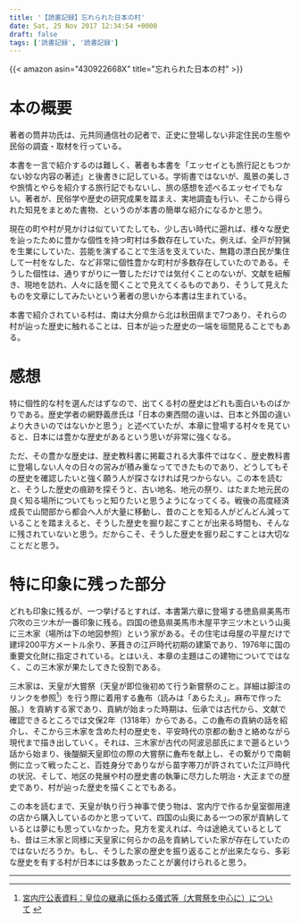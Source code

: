 ```yaml
---
title: '【読書記録】忘れられた日本の村'
date: Sat, 25 Nov 2017 12:34:54 +0000
draft: false
tags: ['読書記録', '読書記録']
---
```


{{< amazon asin="430922668X" title="忘れられた日本の村" >}}

本の概要
====

著者の筒井功氏は、元共同通信社の記者で、正史に登場しない非定住民の生態や民俗の調査・取材を行っている。

本書を一言で紹介するのは難しく、著者も本書を「エッセイとも旅行記ともつかない妙な内容の著述」と後書きに記している。学術書ではないが、風景の美しさや旅情とやらを紹介する旅行記でもないし、旅の感想を述べるエッセイでもない。著者が、民俗学や歴史の研究成果を踏まえ、実地調査も行い、そこから得られた知見をまとめた書物、というのが本書の簡単な紹介になるかと思う。

現在の町や村が見かけは似ていてたしても、少し古い時代に遡れば、様々な歴史を辿ったために豊かな個性を持つ町村は多数存在していた。例えば、全戸が狩猟を生業にしていた、芸能を演ずることで生活を支えていた、無籍の漂白民が集住して一村をなした、など非常に個性豊かな町村が多数存在していたのである。そうした個性は、通りすがりに一瞥しただけでは気付くことのないが、文献を紐解き、現地を訪れ、人々に話を聞くことで見えてくるものであり、そうして見えたものを文章にしてみたいという著者の思いから本書は生まれている。

本書で紹介されている村は、南は大分県から北は秋田県まで7つあり、それらの村が辿った歴史に触れることは、日本が辿った歴史の一端を垣間見ることでもある。

感想
==

特に個性的な村を選んだはずなので、出てくる村の歴史はどれも面白いものばかりである。歴史学者の網野義彦氏は「日本の東西間の違いは、日本と外国の違いより大きいのではないかと思う」と述べていたが、本章に登場する村々を見ていると、日本には豊かな歴史があるという思いが非常に強くなる。

ただ、その豊かな歴史は、歴史教科書に掲載される大事件ではなく、歴史教科書に登場しない人々の日々の営みが積み重なってできたものであり、どうしてもその歴史を確認したいと強く願う人が探さなければ見つからない。この本を読むと、そうした歴史の痕跡を探そうと、古い地名、地元の祭り、はたまた地元民の良く知る場所についてもっと知りたいと思うようになってくる。戦後の高度経済成長で山間部から都会へ人が大量に移動し、昔のことを知る人がどんどん減っていることを踏まえると、そうした歴史を掘り起こすことが出来る時間も、そんなに残されていないと思う。だからこそ、そうした歴史を掘り起こすことは大切なことだと思う。

特に印象に残った部分
==========

どれも印象に残るが、一つ挙げるとすれば、本書第六章に登場する徳島県美馬市穴吹の三ツ木が一番印象に残る。四国の徳島県美馬市木屋平字三ツ木という山奥に三木家（場所は下の地図参照）という家がある。その住宅は母屋の平屋だけで建坪200平方メートル余り、茅葺きの江戸時代初期の建築であり、1976年に国の重要文化財に指定されている。とはいえ、本章の主題はこの建物についてではなく、この三木家が果たしてきた役割である。

三木家は、天皇が大嘗祭（天皇が即位後初めて行う新嘗祭のこと。詳細は脚注のリンクを参照[^1]）を行う際に着用する麁布（読みは「あらたえ」。麻布で作った服。）を貢納する家であり、貢納が始まった時期は、伝承では古代から、文献で確認できるところでは文保2年（1318年）からである。この麁布の貢納の話を紹介し、そこから三木家を含めた村の歴史を、平安時代の京都の動きと絡めながら現代まで描き出していく。それは、三木家が古代の阿波忌部氏にまで遡るという話から始まり、後醍醐天皇即位の際の大嘗祭に麁布を献上し、その繋がりで南朝側に立って戦ったこと、百姓身分でありながら苗字帯刀が許されていた江戸時代の状況、そして、地区の発展や村の歴史書の執筆に尽力した明治・大正までの歴史であり、村が辿った歴史を描くことでもある。

この本を読むまで、天皇が執り行う神事で使う物は、宮内庁で作るか皇室御用達の店から購入しているのかと思っていて、四国の山奥にある一つの家が貢納しているとは夢にも思っていなかった。見方を変えれば、今は途絶えているとしても、昔は三木家と同様に天皇家に何らかの品を貢納していた家が存在していたのではないだろうか。もし、そうした家の歴史を振り返ることが出来たなら、多彩な歴史を有する村が日本には多数あったことが裏付けられると思う。

* * *

[^1]: [宮内庁公表資料：皇位の継承に係わる儀式等（大嘗祭を中心に）について](http://www.kantei.go.jp/jp/singi/kousitu/dai8/8siryou3.pdf) 
